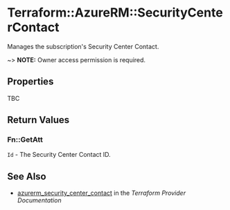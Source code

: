 # Terraform::AzureRM::SecurityCenterContact

Manages the subscription's Security Center Contact.

~> **NOTE:** Owner access permission is required.

## Properties

TBC

## Return Values

### Fn::GetAtt

`Id` - The Security Center Contact ID.

## See Also

* [azurerm_security_center_contact](https://www.terraform.io/docs/providers/azurerm/r/security_center_contact.html) in the _Terraform Provider Documentation_
